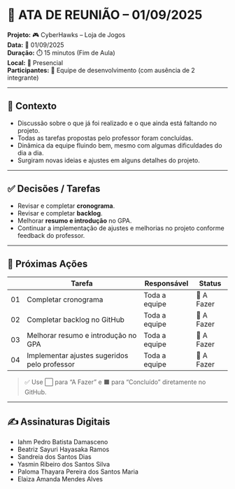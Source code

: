 # 📝 ATA DE REUNIÃO – 01/09/2025

**Projeto:** 🎮 CyberHawks – Loja de Jogos  
**Data:** 📅 01/09/2025  
**Duração:** ⏱️ 15 minutos (Fim de Aula)  
**Local:** 📍 Presencial  
**Participantes:** 👥 Equipe de desenvolvimento (com ausência de 2 integrante)  

---

## 🎯 Contexto
- Discussão sobre o que já foi realizado e o que ainda está faltando no projeto.  
- Todas as tarefas propostas pelo professor foram concluídas.  
- Dinâmica da equipe fluindo bem, mesmo com algumas dificuldades do dia a dia.  
- Surgiram novas ideias e ajustes em alguns detalhes do projeto.

---

## ✅ Decisões / Tarefas
- Revisar e completar **cronograma**.  
- Revisar e completar **backlog**.  
- Melhorar **resumo e introdução** no GPA.  
- Continuar a implementação de ajustes e melhorias no projeto conforme feedback do professor.  

---

## 🚀 Próximas Ações 

|    | Tarefa | Responsável | Status |
|-----|---------------|-------------|--------|
| 01  | Completar cronograma | Toda a equipe | 🔴 A Fazer |
| 02  | Completar backlog no GitHub | Toda a equipe | 🔴 A Fazer |
| 03  | Melhorar resumo e introdução no GPA | Toda a equipe | 🔴 A Fazer |
| 04  | Implementar ajustes sugeridos pelo professor | Toda a equipe | 🔴 A Fazer |

> ✅ Use ⬜ para “A Fazer” e ⬛ para “Concluído” diretamente no GitHub.  

---

## ✍️ Assinaturas Digitais
- Iahm Pedro Batista Damasceno  
- Beatriz Sayuri Hayasaka Ramos  
- Sandreia dos Santos Dias  
- Yasmin Ribeiro dos Santos Silva  
- Paloma Thayara Pereira dos Santos Maria  
- Elaiza Amanda Mendes Alves  
